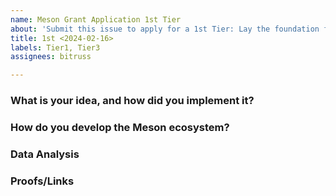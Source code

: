 ```yaml
---
name: Meson Grant Application 1st Tier
about: 'Submit this issue to apply for a 1st Tier: Lay the foundation for the community'
title: 1st <2024-02-16>
labels: Tier1, Tier3
assignees: bitruss

---
```


### What is your idea, and how did you implement it?

### How do you develop the Meson ecosystem?

### Data Analysis

### Proofs/Links
